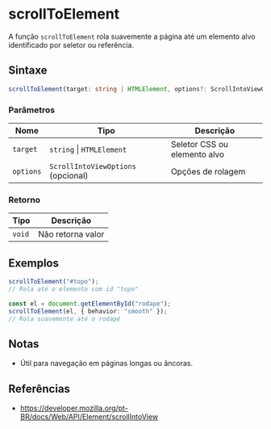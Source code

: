 # scrollToElement

A função `scrollToElement` rola suavemente a página até um elemento alvo identificado por seletor ou referência.

## Sintaxe

```typescript
scrollToElement(target: string | HTMLElement, options?: ScrollIntoViewOptions): void;
```

### Parâmetros

| Nome       | Tipo                                   | Descrição                                 |
|------------|----------------------------------------|-------------------------------------------|
| `target`   | `string` \| `HTMLElement`              | Seletor CSS ou elemento alvo              |
| `options`  | `ScrollIntoViewOptions` (opcional)     | Opções de rolagem                         |

### Retorno

| Tipo    | Descrição           |
| ------- | ------------------- |
| `void`  | Não retorna valor   |

## Exemplos

```typescript
scrollToElement("#topo");
// Rola até o elemento com id "topo"

const el = document.getElementById("rodape");
scrollToElement(el, { behavior: "smooth" });
// Rola suavemente até o rodapé
```

## Notas

* Útil para navegação em páginas longas ou âncoras.

## Referências

* https://developer.mozilla.org/pt-BR/docs/Web/API/Element/scrollIntoView